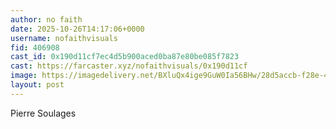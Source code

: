 ```yaml
---
author: no faith
date: 2025-10-26T14:17:06+0000
username: nofaithvisuals
fid: 406908
cast_id: 0x190d11cf7ec4d5b900aced0ba87e80be085f7823
cast: https://farcaster.xyz/nofaithvisuals/0x190d11cf
image: https://imagedelivery.net/BXluQx4ige9GuW0Ia56BHw/28d5accb-f28e-4f2f-b965-d9dc7dbd9a00/original
layout: post
---
```

Pierre Soulages  

<img src='https://imagedelivery.net/BXluQx4ige9GuW0Ia56BHw/28d5accb-f28e-4f2f-b965-d9dc7dbd9a00/original' alt='' referrerpolicy='no-referrer'/>